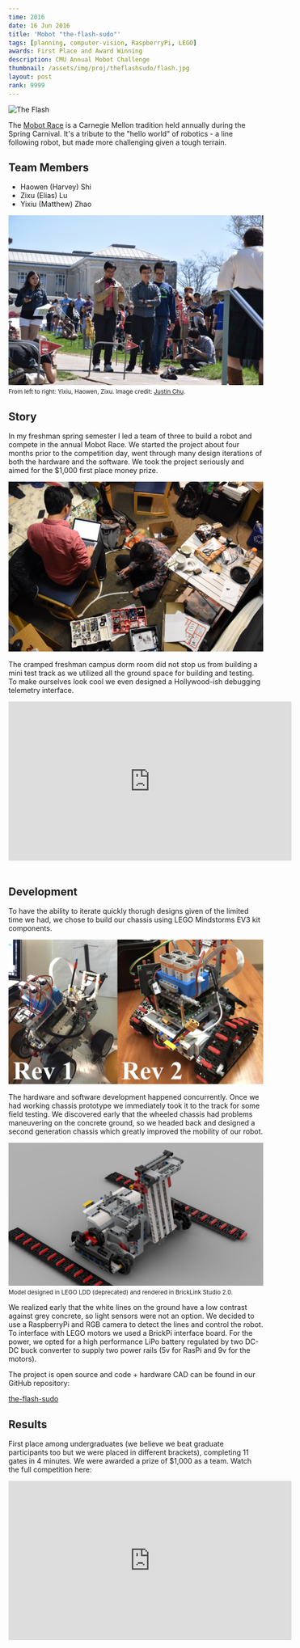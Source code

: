 ```yaml
---
time: 2016
date: 16 Jun 2016
title: 'Mobot "the-flash-sudo"'
tags: [planning, computer-vision, RaspberryPi, LEGO]
awards: First Place and Award Winning
description: CMU Annual Mobot Challenge
thumbnail: /assets/img/proj/theflashsudo/flash.jpg
layout: post
rank: 9999
---
```

![The Flash](/assets/img/proj/theflashsudo/flash.jpg)

The [Mobot Race][mobot_homepage] is a Carnegie Mellon tradition held annually
during the Spring Carnival. It's a tribute to the "hello world" of robotics -
a line following robot, but made more challenging given a tough terrain.

## Team Members

- Haowen (Harvey) Shi
- Zixu (Elias) Lu
- Yixiu (Matthew) Zhao

![Team](/assets/img/proj/theflashsudo/team.jpeg)
<small>
  From left to right: Yixiu, Haowen, Zixu. Image credit: [Justin Chu][justin_c].
</small>


## Story
In my freshman spring semester I led a team of three to build a robot and
compete in the annual Mobot Race. We started the project about four months
prior to the competition day, went through many design iterations of both
the hardware and the software. We took the project seriously and aimed for
the $1,000 first place money prize.

![Me And Matthew](/assets/img/proj/theflashsudo/hacking.jpeg)

The cramped freshman campus dorm room did not stop us from building a mini
test track as we utilized all the ground space for building and testing.
To make ourselves look cool we even designed a Hollywood-ish debugging
telemetry interface.

<div class="video-responsive">
  <iframe width="560" height="315" src="https://www.youtube.com/embed/BKbY5qfer1A" frameborder="0" allow="accelerometer; autoplay; encrypted-media; gyroscope; picture-in-picture" allowfullscreen></iframe>
</div>

<br>

## Development

To have the ability to iterate quickly thorugh designs given of the
limited time we had, we chose to build our chassis using LEGO Mindstorms
EV3 kit components.

![Hardware Versions](/assets/img/proj/theflashsudo/chassis_compare.jpg)

The hardware and software development happened concurrently. Once we had
working chassis prototype we immediately
took it to the track for some field testing. We discovered early that
the wheeled chassis had problems maneuvering on the concrete ground, so
we headed back and designed a second generation chassis which greatly
improved the mobility of our robot.

![Design Render](/assets/img/proj/theflashsudo/chassis_render.png)
<small>
  Model designed in LEGO LDD (deprecated) and rendered in BrickLink
  Studio 2.0.
</small>

We realized early that the white lines on the ground have a low contrast
against grey concrete, so light sensors were not an option. We decided
to use a RaspberryPi and RGB camera to detect the lines and control the
robot. To interface with LEGO motors we used a BrickPi interface board.
For the power, we opted for a high performance LiPo battery regulated
by two DC-DC buck converter to supply two power rails (5v for RasPi
and 9v for the motors).

The project is open source and code + hardware CAD can be found in our
GitHub repository:

<a class="github-button" href="https://github.com/harveybia/the-flash-sudo" data-color-scheme="no-preference: light; light: light; dark: dark;" data-size="large" data-show-count="true" aria-label="Star harveybia/the-flash-sudo on GitHub">the-flash-sudo</a>

## Results
First place among undergraduates (we believe we beat graduate participants too
but we were placed in different brackets), completing 11 gates in 4 minutes.
We were awarded a prize of $1,000 as a team.
Watch the full competition here:

<div class="video-responsive">
  <iframe width="560" height="315" src="https://www.youtube.com/embed/ja-ICS9NzA0?start=251" frameborder="0" allow="accelerometer; autoplay; encrypted-media; gyroscope; picture-in-picture" allowfullscreen></iframe>
</div>

<br>

[mobot_homepage]: https://www.cs.cmu.edu/mobot/index.html
[video_link]: https://youtu.be/ja-ICS9NzA0?t=251
[justin_c]: https://www.justinchuby.com
